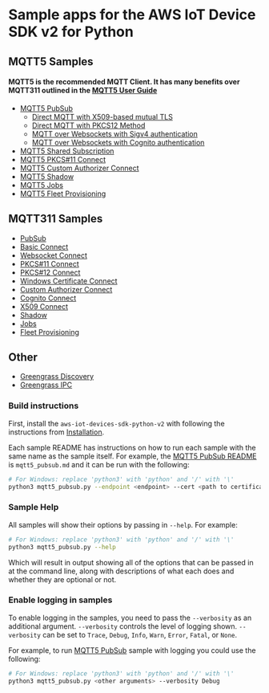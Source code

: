 # Sample apps for the AWS IoT Device SDK v2 for Python
## MQTT5 Samples
#### MQTT5 is the recommended MQTT Client. It has many benefits over MQTT311 outlined in the [MQTT5 User Guide](../documents/MQTT5_Userguide.md)
* [MQTT5 PubSub](./mqtt5_pubsub.md)
    + [Direct MQTT with X509-based mutual TLS](./mqtt5_pubsub.md#direct-mqtt-with-x509-based-mutual-tls)
    + [Direct MQTT with PKCS12 Method](./mqtt5_pubsub.md#direct-mqtt-with-pkcs12-method)
    + [MQTT over Websockets with Sigv4 authentication](./mqtt5_pubsub.md#mqtt-over-websockets-with-sigv4-authentication)
    + [MQTT over Websockets with Cognito authentication](./mqtt5_pubsub.md#mqtt-over-websockets-with-cognito-authentication)
* [MQTT5 Shared Subscription](./mqtt5_shared_subscription.md)
* [MQTT5 PKCS#11 Connect](./mqtt5_pkcs11_connect.md)
* [MQTT5 Custom Authorizer Connect](./mqtt5_custom_authorizer_connect.md)
* [MQTT5 Shadow](./shadow_mqtt5.md)
* [MQTT5 Jobs](./jobs_mqtt5.md)
* [MQTT5 Fleet Provisioning](./fleetprovisioning_mqtt5.md)
## MQTT311 Samples
* [PubSub](./pubsub.md)
* [Basic Connect](./basic_connect.md)
* [Websocket Connect](./websocket_connect.md)
* [PKCS#11 Connect](./pkcs11_connect.md)
* [PKCS#12 Connect](./pkcs12_connect.md)
* [Windows Certificate Connect](./windows_cert_connect/README.md)
* [Custom Authorizer Connect](./custom_authorizer_connect.md)
* [Cognito Connect](./cognito_connect.md)
* [X509 Connect](./x509_connect.md)
* [Shadow](./shadow.md)
* [Jobs](./jobs.md)
* [Fleet Provisioning](./fleetprovisioning.md)
## Other
* [Greengrass Discovery](./basic_discovery.md)
* [Greengrass IPC](./ipc_greengrass.md)

### Build instructions

First, install the `aws-iot-devices-sdk-python-v2` with following the instructions from [Installation](../README.md#Installation).

Each sample README has instructions on how to run each sample with the same name as the sample itself. For example, the [MQTT5 PubSub README](./mqtt5_pubsub.md) is `mqtt5_pubsub.md` and it can be run with the following:

``` sh
# For Windows: replace 'python3' with 'python' and '/' with '\'
python3 mqtt5_pubsub.py --endpoint <endpoint> --cert <path to certificate> --key <path to private key>
```

### Sample Help

All samples will show their options by passing in `--help`. For example:

``` sh
# For Windows: replace 'python3' with 'python' and '/' with '\'
python3 mqtt5_pubsub.py --help
```

Which will result in output showing all of the options that can be passed in at the command line, along with descriptions of what each does and whether they are optional or not.

### Enable logging in samples

To enable logging in the samples, you need to pass the `--verbosity` as an additional argument. `--verbosity` controls the level of logging shown. `--verbosity` can be set to `Trace`, `Debug`, `Info`, `Warn`, `Error`, `Fatal`, or `None`.

For example, to run [MQTT5 PubSub](./mqtt5_pubsub.md) sample with logging you could use the following:

``` sh
# For Windows: replace 'python3' with 'python' and '/' with '\'
python3 mqtt5_pubsub.py <other arguments> --verbosity Debug
```
